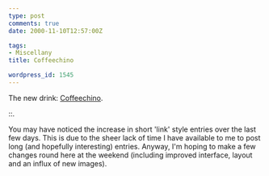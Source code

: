 ```yaml
---
type: post
comments: true
date: 2000-11-10T12:57:00Z

tags:
- Miscellany
title: Coffeechino

wordpress_id: 1545
---
```


The new drink: [Coffeechino](http://www.thefinger.com/digits/pinkies/pink0003.html).
  

  


  

::.
  

  


  

You may have noticed the increase in short 'link' style entries over the last few days. This is due to the sheer lack of time I have available to me to post long (and hopefully interesting) entries. Anyway, I'm hoping to make a few changes round here at the weekend (including improved interface, layout and an influx of new images).
